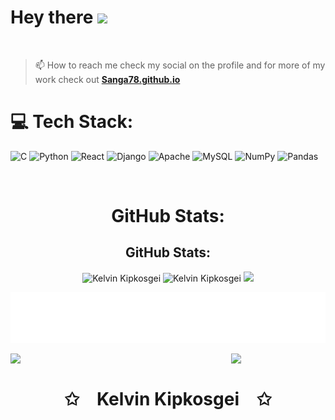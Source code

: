 <h1>
  Hey there
  <img src="https://media.giphy.com/media/hvRJCLFzcasrR4ia7z/giphy.gif" width="40px"/>
</h1>

<br>

> 📫 How to reach me
> check my social on the profile and
> for more of my work check out **[Sanga78.github.io](https://sanga78.github.io/kelvin-kipkosgei/)**

# 💻 **Tech Stack:**

![C](https://img.shields.io/badge/c-%2300599C.svg?style=plastic&logo=c&logoColor=white)
![Python](https://img.shields.io/badge/python-3670A0?style=plastic&logo=python&logoColor=ffdd54)
![React](https://img.shields.io/badge/react-%23276DC3.svg?style=plastic&logo=react&logoColor=white)
![Django](https://img.shields.io/badge/django-%23092E20.svg?style=plastic&logo=django&logoColor=white)
![Apache](https://img.shields.io/badge/apache-%23D42029.svg?style=plastic&logo=apache&logoColor=white)
![MySQL](https://img.shields.io/badge/mysql-%2300f.svg?style=plastic&logo=mysql&logoColor=white)
![NumPy](https://img.shields.io/badge/numpy-%23013243.svg?style=plastic&logo=numpy&logoColor=white)
![Pandas](https://img.shields.io/badge/pandas-%23150458.svg?style=plastic&logo=pandas&logoColor=white)

<br/>

<div align="center">

# **GitHub Stats:**

</div>

<h2 align="center">GitHub Stats:</h3>
<div align="center">
<img src="https://github-readme-stats.vercel.app/api/top-langs?username=Sanga78&layout=compact&include_all_commits=true&count_private=true&show_icons=true&line_height=20&title_color=7A7ADB&icon_color=2234AE&text_color=D3D3D3&bg_color=0,000000,130F40" alt="Kelvin Kipkosgei" />

<img src="https://github-readme-stats.vercel.app/api?username=Sanga78&show_icons=true&line_height=29&title_color=7A7ADB&icon_color=2234AE&text_color=D3D3D3&bg_color=0,000000,130F40&include_all_commits=true&count_private=true" alt="Kelvin Kipkosgei" />

<img src="https://github-readme-streak-stats.herokuapp.com/?user=Sanga78&border=D3D3D3&sideNums=7A7ADB&background=130F40&stroke=6842DB&currStreakNum=7A7ADB&ring=5B3CDD&fire=D3D351&currStreakLabel=D3D3D3&sideLabels=D3D3D3&dates=A3A3A3" />

</div>

<p align="center">
    <img src="./assets/bye.svg">
</p>

<img align="left" src="https://user-images.githubusercontent.com/65187002/144930161-2f783401-8d27-4fdf-a2f7-cc0ba32f1f1f.gif" width="30%" style="display:inline;">
<img align="right" src="https://user-images.githubusercontent.com/65187002/144930161-2f783401-8d27-4fdf-a2f7-cc0ba32f1f1f.gif" width="30%" style="display:inline;">
<br>
<p align="center">
    <h1 align="center">✩&emsp;Kelvin Kipkosgei&emsp;✩</h1>
</p>

